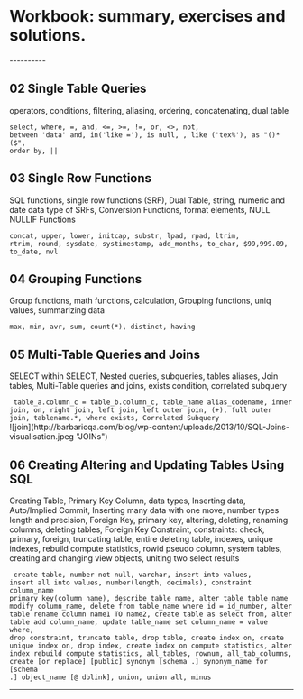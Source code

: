 <br>

<h1>Workbook: summary, exercises and solutions.</h1>
----------

<h2>02 Single Table Queries</h2>

<p>operators, conditions, filtering, aliasing, ordering, concatenating, dual table</p> 

<code>select, where, =, and, <=, >=, !=, or, <>, not, between 'data' and, in('like ='), is null, , like ('tex%'), as "()*($", order by, || </code>

<h2>03 Single Row Functions</h2>

<p>SQL functions, single row functions (SRF), Dual Table, string, numeric and date data type of SRFs, Conversion Functions, format elements, NULL NULLIF Functions</p>

<code>concat, upper, lower, initcap, substr, lpad, rpad, ltrim, rtrim, round, sysdate, systimestamp, add_months, to_char, $99,999.09, to_date, nvl </code>

<h2>04 Grouping Functions</h2>

<p>Group functions, math functions, calculation, Grouping functions, uniq values, summarizing data</p>

<code>max, min, avr, sum, count(*), distinct, having </code>

<h2>05 Multi-Table Queries and Joins</h2>

<p>SELECT within SELECT, Nested queries, subqueries, tables aliases, Join tables, Multi-Table queries and joins, exists condition, correlated subquery  </p>
<code> table_a.column_c = table_b.column_c, table_name alias_codename, inner join, on, right join, left join, left outer join, (+), full outer join, tablename.*, where exists, Correlated Subquery </code>

<br>
![join](http://barbaricqa.com/blog/wp-content/uploads/2013/10/SQL-Joins-visualisation.jpeg "JOINs")
<br>

<h2>06 Creating Altering and Updating Tables Using SQL</h2>
<p> Creating Table, Primary Key Column, data types, Inserting data, Auto/Implied Commit, Inserting many data with one move, number types length and precision, Foreign Key, primary key, altering, deleting, renaming columns, deleting tables, Foreign Key Constraint, constraints: check, primary, foreign, truncating table, entire deleting table, indexes, unique indexes, rebuild compute statistics, rowid pseudo column, system tables, creating and changing view objects, uniting two select results </p>

<code> create table, number not null, varchar, insert into values, insert all into values, number(length, decimals), constraint column_name primary key(column_name), describe table_name, alter table table_name modify column_name, delete from table_name where id = id_number, alter table rename column name1 TO name2, create table as select from, alter table add column_name, update table_name set column_name = value where, drop constraint, truncate table, drop table, create index on, create unique index on, drop index, create index on compute statistics, alter index rebuild compute statistics, all_tables, rownum, all_tab_columns, create [or replace] [public] synonym [schema .] synonym_name for [schema .] object_name [@ dblink], union, union all, minus </code>

----------
